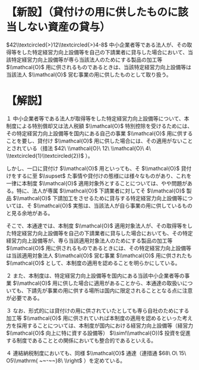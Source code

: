 # 【新設】（貸付けの用に供したものに該当しない資産の貸与）

$42\\textcircled{>}12\\textcircled{>}4-8$ 中小企業者等である法人が、その取得等をした特定経営力向上設備等を自己の下請業者に貸与した場合において、当該特定経営力向上設備等が専ら当該法人のためにする製品の加工等 $\\mathcal{O}$ 用に供されるものであるときは、当該特定経営力向上設備等は当該法人 $\\mathcal{O}$ 営む事業の用に供したものとして取り扱う。

# 【解説】

１ 中小企業者等である法人が取得等をした特定経営力向上設備等について、本制度による特別償却又は法人税額 $\\mathcal{O}$ 特別控除を受けるためには、その特定経営力向上設備等を国内にある自己の事業 $\\mathcal{O}$ 用に供することを要し、貸付け $\\mathcal{O}$ 用に供した場合には、その適用がないこととされている（措法 $42\ \\mathcal{O}\ 12\ \\mathcal{O}\ 4\ \\textcircled{1}\\textcircled{2})$ ）。

しかし、一口に貸付け $\\mathcal{O}$ 用といっても、そ $\\mathcal{O}$ 貸付けをするに至 $\\supset$ た事情や貸付けの態様には様々なものがあり、これを一律に本制度 $\\mathcal{O}$ 適用対象外とすることについては、やや問題がある。特に、法人が専属 $\\mathcal{O}$ 下請業者に対してそ $\\mathcal{O}$ 製品 $\\mathcal{O}$ 下請加工をさせるために貸与する特定経営力向上設備等については、そ $\\mathcal{O}$ 実態は、当該法人が自ら事業の用に供しているものと見る余地がある。

そこで、本通達では、本制度 $\\mathcal{O}$ 適用対象法人が、その取得等をした特定経営力向上設備等を自己の下請業者に貸与した場合においても、その特定経営力向上設備等が、専ら当該適用対象法人のためにする製品の加工等 $\\mathcal{O}$ 用に供されるものであるときには、その特定経営力向上設備等は当該適用対象法人 $\\mathcal{O}$ 営む事業 $\\mathcal{O}$ 用に供されたも $\\mathcal{O}$ として、本制度の適用を認めることを明らかにしている。

２ また、本制度は、特定経営力向上設備等を国内にある当該中小企業者等の事業 $\\mathcal{O}$ 用に供した場合に適用があることから、本通達の取扱いについても、下請先が事業の用に供する場所は国内に限定されることとなる点に注意が必要である。

３ なお、形式的には貸付けの用に供されていたとしても専ら自社のためにする加工等 $\\mathcal{O}$ 用に供されていれば本制度の適用を認めるといった考え方を採用することについては、本制度が国内における経営力向上設備等（経営力 $\\mathcal{O}$ 向上に特に資する設備等） $\\sim!\\mathcal{O})$ 投資を促進する制度であることとの関係においても整合的であるといえる。

４ 連結納税制度においても、同様 $\\mathcal{O}$ 通達（連措通 $68\ O\ 15\ O5\\mathrm{ ~~-~~}8\ \\right$ ）を定めている。
